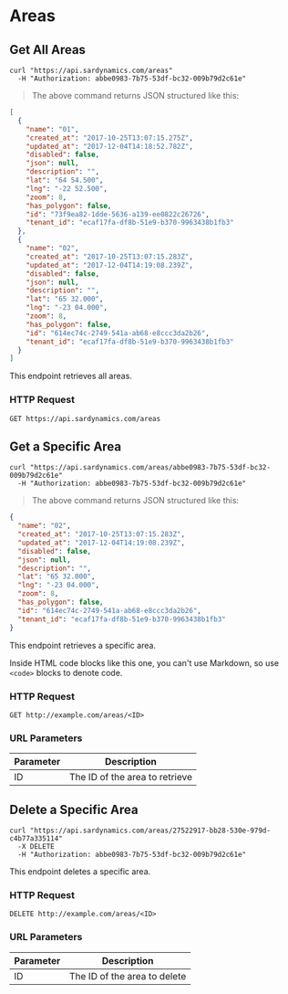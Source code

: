 # Areas

## Get All Areas

```shell
curl "https://api.sardynamics.com/areas"
  -H "Authorization: abbe0983-7b75-53df-bc32-009b79d2c61e"
```

> The above command returns JSON structured like this:

```json
[
  {
    "name": "01",
    "created_at": "2017-10-25T13:07:15.275Z",
    "updated_at": "2017-12-04T14:18:52.782Z",
    "disabled": false,
    "json": null,
    "description": "",
    "lat": "64 54.500",
    "lng": "-22 52.500",
    "zoom": 8,
    "has_polygon": false,
    "id": "73f9ea82-1dde-5636-a139-ee0822c26726",
    "tenant_id": "ecaf17fa-df8b-51e9-b370-9963438b1fb3"
  },
  {
    "name": "02",
    "created_at": "2017-10-25T13:07:15.283Z",
    "updated_at": "2017-12-04T14:19:08.239Z",
    "disabled": false,
    "json": null,
    "description": "",
    "lat": "65 32.000",
    "lng": "-23 04.000",
    "zoom": 8,
    "has_polygon": false,
    "id": "614ec74c-2749-541a-ab68-e8ccc3da2b26",
    "tenant_id": "ecaf17fa-df8b-51e9-b370-9963438b1fb3"
  }
]
```

This endpoint retrieves all areas.

### HTTP Request

`GET https://api.sardynamics.com/areas`

## Get a Specific Area

```shell
curl "https://api.sardynamics.com/areas/abbe0983-7b75-53df-bc32-009b79d2c61e"
  -H "Authorization: abbe0983-7b75-53df-bc32-009b79d2c61e"
```

> The above command returns JSON structured like this:

```json
{
  "name": "02",
  "created_at": "2017-10-25T13:07:15.283Z",
  "updated_at": "2017-12-04T14:19:08.239Z",
  "disabled": false,
  "json": null,
  "description": "",
  "lat": "65 32.000",
  "lng": "-23 04.000",
  "zoom": 8,
  "has_polygon": false,
  "id": "614ec74c-2749-541a-ab68-e8ccc3da2b26",
  "tenant_id": "ecaf17fa-df8b-51e9-b370-9963438b1fb3"
}
```

This endpoint retrieves a specific area.

<aside class="warning">Inside HTML code blocks like this one, you can't use Markdown, so use <code>&lt;code&gt;</code> blocks to denote code.</aside>

### HTTP Request

`GET http://example.com/areas/<ID>`

### URL Parameters

| Parameter | Description                    |
| --------- | ------------------------------ |
| ID        | The ID of the area to retrieve |

## Delete a Specific Area

```shell
curl "https://api.sardynamics.com/areas/27522917-bb28-530e-979d-c4b77a335114"
  -X DELETE
  -H "Authorization: abbe0983-7b75-53df-bc32-009b79d2c61e"
```

This endpoint deletes a specific area.

### HTTP Request

`DELETE http://example.com/areas/<ID>`

### URL Parameters

| Parameter | Description                  |
| --------- | ---------------------------- |
| ID        | The ID of the area to delete |
